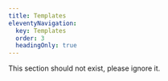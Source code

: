 ```yaml
---
title: Templates
eleventyNavigation:
  key: Templates
  order: 3
  headingOnly: true
---
```


This section should not exist, please ignore it.